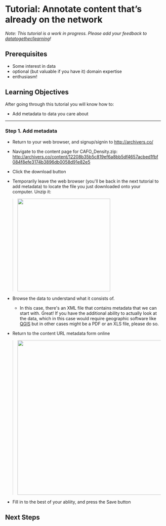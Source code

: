 # Tutorial: Annotate content that’s already on the network

_Note: This tutorial is a work in progress. Please add your feedback to [datatogether/learning](https://github.com/datatogether/learning/issues)!_

## Prerequisites

* Some interest in data
* optional (but valuable if you have it) domain expertise 
* enthusiasm!

## Learning Objectives

After going through this tutorial you will know how to:

* Add metadata to data you care about

****

### Step 1. Add metadata

* Return to your web browser, and signup/signin to http://archivers.co/

* Navigate to the content page for CAFO_Density.zip: http://archivers.co/content/12208b35b5c819ef6a8bb5df4657acbed1fbf084f8efe3174b3896db0058d91e82e5

* Click the download button

* Temporarily leave the web browser (you'll be back in the next tutorial to add metadata) to locate the file you just downloaded onto your computer. Unzip it: 

><img src="https://github.com/datatogether/learning/blob/liz-test-branch/replicate-with-control/images/screenshot-content-unzipped.png" width=300>

* Browse the data to understand what it consists of. 
  * In this case, there's an XML file that contains metadata that we can start with. Great! If you have the additional ability to actually look at the data, which in this case would require geographic software like [QGIS](http://www.qgis.org/en/site/forusers/download.html) but in other cases might be a PDF or an XLS file, please do so. 

* Return to the content URL metadata form online 

><img src="https://github.com/datatogether/learning/blob/liz-test-branch/browse-datasets/images/screenshot-metadata-form.png" width=500>

* Fill in to the best of your abliity, and press the Save button

## Next Steps
